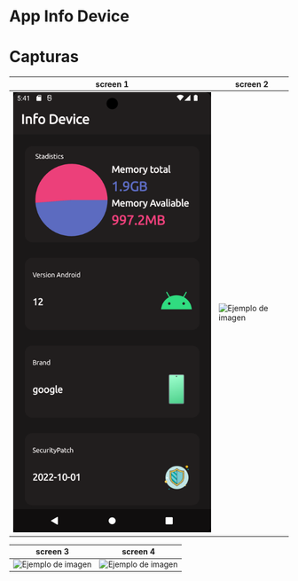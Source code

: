 # App Info Device

# Capturas

| screen 1 | screen 2 |  
| -------- | -------- |
| ![Ejemplo de imagen](./captures/capture_1.png) | ![Ejemplo de imagen](./captures/captures_2.png) |

| screen 3 | screen 4 |  
| -------- | -------- |
| ![Ejemplo de imagen](./captures/.png) | ![Ejemplo de imagen](./captures/Screen4.png) |
